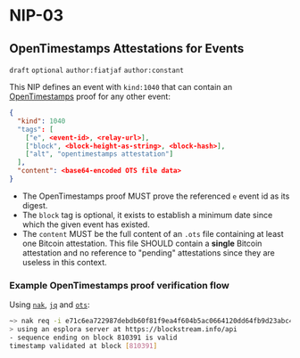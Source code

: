 NIP-03
======

OpenTimestamps Attestations for Events
--------------------------------------

`draft` `optional` `author:fiatjaf` `author:constant`

This NIP defines an event with `kind:1040` that can contain an [OpenTimestamps](https://opentimestamps.org/) proof for any other event:

```json
{
  "kind": 1040
  "tags": [
    ["e", <event-id>, <relay-url>],
    ["block", <block-height-as-string>, <block-hash>],
    ["alt", "opentimestamps attestation"]
  ],
  "content": <base64-encoded OTS file data>
}
```

- The OpenTimestamps proof MUST prove the referenced `e` event id as its digest.
- The `block` tag is optional, it exists to establish a minimum date since which the given event has existed.
- The `content` MUST be the full content of an `.ots` file containing at least one Bitcoin attestation. This file SHOULD contain a **single** Bitcoin attestation and no reference to "pending" attestations since they are useless in this context.

### Example OpenTimestamps proof verification flow

Using [`nak`](https://github.com/fiatjaf/nak), [`jq`](https://jqlang.github.io/jq/) and [`ots`](https://github.com/fiatjaf/ots):

```bash
~> nak req -i e71c6ea722987debdb60f81f9ea4f604b5ac0664120dd64fb9d23abc4ec7c323 wss://nostr-pub.wellorder.net | jq -r .content | ots verify
> using an esplora server at https://blockstream.info/api
- sequence ending on block 810391 is valid
timestamp validated at block [810391]
```
